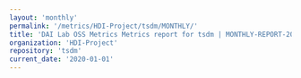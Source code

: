 ```yaml
---
layout: 'monthly'
permalink: '/metrics/HDI-Project/tsdm/MONTHLY/'
title: 'DAI Lab OSS Metrics Metrics report for tsdm | MONTHLY-REPORT-2020-01-01'
organization: 'HDI-Project'
repository: 'tsdm'
current_date: '2020-01-01'
---
```

